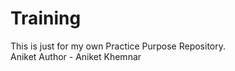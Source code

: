 # Training
This is just for my own Practice Purpose Repository.
<br/>
Aniket
Author - Aniket Khemnar
